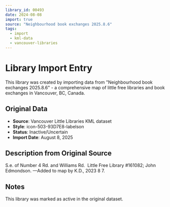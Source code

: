 ```yaml
---
library_id: 00493
date: 2024-08-08
import: true
source: "Neighbourhood book exchanges 2025.8.6"
tags:
  - import
  - kml-data
  - vancouver-libraries
---
```


# Library Import Entry

This library was created by importing data from "Neighbourhood book exchanges 2025.8.6" - a comprehensive map of little free libraries and book exchanges in Vancouver, BC, Canada.

## Original Data

- **Source**: Vancouver Little Libraries KML dataset
- **Style**: icon-503-93D7E8-labelson
- **Status**: Inactive/Uncertain
- **Import Date**: August 8, 2025

## Description from Original Source

S.e. of Number 4 Rd. and Williams Rd.  
Little Free Library #161082; John Edmondson.
—Added to map by K.D., 2023 8 7.  



## Notes

This library was marked as active in the original dataset.
